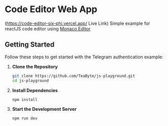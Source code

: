 # Code Editor Web App
(https://code-editor-six-phi.vercel.app/ Live Link) 
Simple example for reactJS code editor using [Monaco Editor](https://www.npmjs.com/package/@monaco-editor/react/)

## Getting Started

Follow these steps to get started with the Telegram authentication example:

1. **Clone the Repository**

   ```sh
   git clone https://github.com/TeaByte/js-playground.git
   cd js-playground
   ```

2. **Install Dependencies**

   ```sh
   npm install
   ```

3. **Start the Development Server**

   ```sh
   npm run dev
   ```

